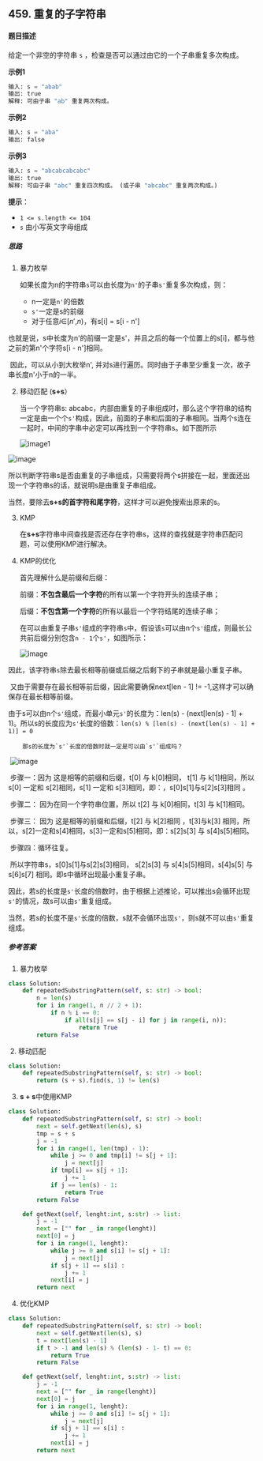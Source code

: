 ## 459. 重复的子字符串

#### 题目描述

给定一个非空的字符串 `s` ，检查是否可以通过由它的一个子串重复多次构成。

**示例1**

```python
输入: s = "abab"
输出: true
解释: 可由子串 "ab" 重复两次构成。
```

**示例2**

```python
输入: s = "aba"
输出: false
```

**示例3**

```python
输入: s = "abcabcabcabc"
输出: true
解释: 可由子串 "abc" 重复四次构成。 (或子串 "abcabc" 重复两次构成。)
```

**提示**：

- `1 <= s.length <= 104`
- `s` 由小写英文字母组成

##### 思路

1. 暴力枚举

   如果长度为n的字符串`s`可以由长度为`n'`的子串`s'`重复多次构成，则：

   - n一定是`n'`的倍数
   - `s'`一定是s的前缀
   - 对于任意*i*∈[*n*′,*n*)，有s[i] = s[i - n']

​	也就是说，s中长度为n'的前缀一定是s'，并且之后的每一个位置上的s[i]，都与他之前的第n'个字符s[i - n']相同。

​	因此，可以从小到大枚举n', 并对s进行遍历。同时由于子串至少重复一次，故子串长度n'小于n的一半。

2. 移动匹配 (**s+s**）

   当一个字符串s: abcabc，内部由重复的子串组成时，那么这个字符串的结构一定是由一个个`s'`构成，因此，前面的子串和后面的子串相同。当两个s连在一起时，中间的字串中必定可以再找到一个字符串s。如下图所示

   ![image1](https://code-thinking-1253855093.file.myqcloud.com/pics/20220728104518.png)

![image](https://code-thinking-1253855093.file.myqcloud.com/pics/20220728104931.png)

​		所以判断字符串s是否由重复的子串组成，只需要将两个s拼接在一起，里面还出现一个字符串s的话，就说明s是由重复子串组成。

​		当然，要除去**s+s的首字符和尾字符**，这样才可以避免搜索出原来的s。

3. KMP

   在**s+s**字符串中间查找是否还存在字符串s，这样的查找就是字符串匹配问题，可以使用KMP进行解决。

4. KMP的优化

   首先理解什么是前缀和后缀：

   前缀：**不包含最后一个字符**的所有以第一个字符开头的连续子串；

   后缀：**不包含第一个字符**的所有以最后一个字符结尾的连续子串；

   在可以由重复子串`s'`组成的字符串`s`中，假设该`s`可以由n个`s'`组成，则最长公共前后缀分别包含`n - 1`个`s'`，如图所示：

   ![image](https://code-thinking-1253855093.file.myqcloud.com/pics/20220728205249.png)

​		因此，该字符串`s`除去最长相等前缀或后缀之后剩下的子串就是最小重复子串。

​		又由于需要存在最长相等前后缀，因此需要确保next[len - 1] != -1,这样才可以确保存在最长相等前缀。

​		由于s可以由n个`s'`组成，而最小单元`s'`的长度为：len(s) - (next[len(s) - 1] + 1)。所以s的长度应为`s'`长度的倍数：`len(s) % [len(s) - (next[len(s) - 1] + 1)] = 0`

 		那s的长度为`s'`长度的倍数时就一定是可以由`s'`组成吗？

​		![image](https://code-thinking-1253855093.file.myqcloud.com/pics/20220728212157.png)

​			步骤一：因为 这是相等的前缀和后缀，t[0] 与 k[0]相同， t[1] 与 k[1]相同，所以 s[0] 一定和 s[2]相同，s[1] 一定和 s[3]相同，即：，s[0]s[1]与s[2]s[3]相同 。

​			步骤二： 因为在同一个字符串位置，所以 t[2] 与 k[0]相同，t[3] 与 k[1]相同。

​			步骤三： 因为 这是相等的前缀和后缀，t[2] 与 k[2]相同 ，t[3]与k[3] 相同，所以，s[2]一定和s[4]相同，s[3]一定和s[5]相同，即：s[2]s[3] 与 s[4]s[5]相同。

​			步骤四：循环往复。

​			所以字符串s，s[0]s[1]与s[2]s[3]相同， s[2]s[3] 与 s[4]s[5]相同，s[4]s[5] 与 s[6]s[7] 相同。即s中循环出现最小重复子串。

​			因此，若s的长度是`s'`长度的倍数时，由于根据上述推论，可以推出s会循环出现`s'`的情况，故s可以由`s'`重复组成。

​			当然，若s的长度不是`s'`长度的倍数，s就不会循环出现`s'`，则s就不可以由`s'`重复组成。

##### 参考答案

1. 暴力枚举

```python
class Solution:
    def repeatedSubstringPattern(self, s: str) -> bool:
        n = len(s)
        for i in range(1, n // 2 + 1):
            if n % i == 0:
                if all(s[j] == s[j - i] for j in range(i, n)):
                    return True
        return False
```

​	2. 移动匹配

```python
class Solution:
    def repeatedSubstringPattern(self, s: str) -> bool:
        return (s + s).find(s, 1) != len(s)
```

3. **s + s**中使用KMP

```python
class Solution:
    def repeatedSubstringPattern(self, s: str) -> bool:
        next = self.getNext(len(s), s)
        tmp = s + s
        j = -1
        for i in range(1, len(tmp) - 1):
            while j >= 0 and tmp[i] != s[j + 1]:
                j = next[j]
            if tmp[i] == s[j + 1]:
                j += 1
            if j == len(s) - 1:
                return True
        return False

    def getNext(self, lenght:int, s:str) -> list:
        j = -1
        next = ["" for _ in range(lenght)]
        next[0] = j
        for i in range(1, lenght):
            while j >= 0 and s[i] != s[j + 1]:
                j = next[j]
            if s[j + 1] == s[i] :
                j += 1
            next[i] = j
        return next
```

4.  优化KMP

```python
class Solution:
    def repeatedSubstringPattern(self, s: str) -> bool:
        next = self.getNext(len(s), s)
        t = next[len(s) - 1]
        if t > -1 and len(s) % (len(s) - 1- t) == 0:
            return True
        return False

    def getNext(self, lenght:int, s:str) -> list:
        j = -1
        next = ["" for _ in range(lenght)]
        next[0] = j
        for i in range(1, lenght):
            while j >= 0 and s[i] != s[j + 1]:
                j = next[j]
            if s[j + 1] == s[i] :
                j += 1
            next[i] = j
        return next
```



